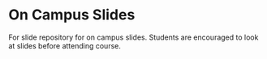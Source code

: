 # On Campus Slides

For slide repository for on campus slides. Students are encouraged to look at slides before attending course. 
